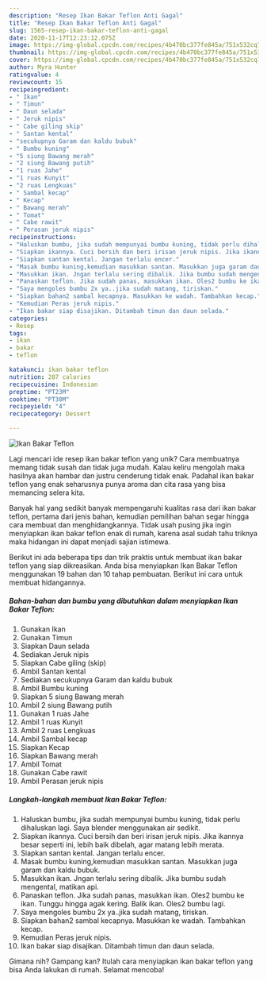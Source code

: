 ```yaml
---
description: "Resep Ikan Bakar Teflon Anti Gagal"
title: "Resep Ikan Bakar Teflon Anti Gagal"
slug: 1565-resep-ikan-bakar-teflon-anti-gagal
date: 2020-11-17T12:23:12.075Z
image: https://img-global.cpcdn.com/recipes/4b470bc377fe845a/751x532cq70/ikan-bakar-teflon-foto-resep-utama.jpg
thumbnail: https://img-global.cpcdn.com/recipes/4b470bc377fe845a/751x532cq70/ikan-bakar-teflon-foto-resep-utama.jpg
cover: https://img-global.cpcdn.com/recipes/4b470bc377fe845a/751x532cq70/ikan-bakar-teflon-foto-resep-utama.jpg
author: Myra Hunter
ratingvalue: 4
reviewcount: 15
recipeingredient:
- " Ikan"
- " Timun"
- " Daun selada"
- " Jeruk nipis"
- " Cabe giling skip"
- " Santan kental"
- "secukupnya Garam dan kaldu bubuk"
- " Bumbu kuning"
- "5 siung Bawang merah"
- "2 siung Bawang putih"
- "1 ruas Jahe"
- "1 ruas Kunyit"
- "2 ruas Lengkuas"
- " Sambal kecap"
- " Kecap"
- " Bawang merah"
- " Tomat"
- " Cabe rawit"
- " Perasan jeruk nipis"
recipeinstructions:
- "Haluskan bumbu, jika sudah mempunyai bumbu kuning, tidak perlu dihaluskan lagi. Saya blender menggunakan air sedikit."
- "Siapkan ikannya. Cuci bersih dan beri irisan jeruk nipis. Jika ikannya besar seperti ini, lebih baik dibelah, agar matang lebih merata."
- "Siapkan santan kental. Jangan terlalu encer."
- "Masak bumbu kuning,kemudian masukkan santan. Masukkan juga garam dan kaldu bubuk."
- "Masukkan ikan. Jngan terlalu sering dibalik. Jika bumbu sudah mengental, matikan api."
- "Panaskan teflon. Jika sudah panas, masukkan ikan. Oles2 bumbu ke ikan. Tunggu hingga agak kering. Balik ikan. Oles2 bumbu lagi."
- "Saya mengoles bumbu 2x ya..jika sudah matang, tiriskan."
- "Siapkan bahan2 sambal kecapnya. Masukkan ke wadah. Tambahkan kecap."
- "Kemudian Peras jeruk nipis."
- "Ikan bakar siap disajikan. Ditambah timun dan daun selada."
categories:
- Resep
tags:
- ikan
- bakar
- teflon

katakunci: ikan bakar teflon 
nutrition: 287 calories
recipecuisine: Indonesian
preptime: "PT23M"
cooktime: "PT30M"
recipeyield: "4"
recipecategory: Dessert

---
```



![Ikan Bakar Teflon](https://img-global.cpcdn.com/recipes/4b470bc377fe845a/751x532cq70/ikan-bakar-teflon-foto-resep-utama.jpg)

Lagi mencari ide resep ikan bakar teflon yang unik? Cara membuatnya memang tidak susah dan tidak juga mudah. Kalau keliru mengolah maka hasilnya akan hambar dan justru cenderung tidak enak. Padahal ikan bakar teflon yang enak seharusnya punya aroma dan cita rasa yang bisa memancing selera kita.



Banyak hal yang sedikit banyak mempengaruhi kualitas rasa dari ikan bakar teflon, pertama dari jenis bahan, kemudian pemilihan bahan segar hingga cara membuat dan menghidangkannya. Tidak usah pusing jika ingin menyiapkan ikan bakar teflon enak di rumah, karena asal sudah tahu triknya maka hidangan ini dapat menjadi sajian istimewa.


Berikut ini ada beberapa tips dan trik praktis untuk membuat ikan bakar teflon yang siap dikreasikan. Anda bisa menyiapkan Ikan Bakar Teflon menggunakan 19 bahan dan 10 tahap pembuatan. Berikut ini cara untuk membuat hidangannya.

<!--inarticleads1-->

##### Bahan-bahan dan bumbu yang dibutuhkan dalam menyiapkan Ikan Bakar Teflon:

1. Gunakan  Ikan
1. Gunakan  Timun
1. Siapkan  Daun selada
1. Sediakan  Jeruk nipis
1. Siapkan  Cabe giling (skip)
1. Ambil  Santan kental
1. Sediakan secukupnya Garam dan kaldu bubuk
1. Ambil  Bumbu kuning
1. Siapkan 5 siung Bawang merah
1. Ambil 2 siung Bawang putih
1. Gunakan 1 ruas Jahe
1. Ambil 1 ruas Kunyit
1. Ambil 2 ruas Lengkuas
1. Ambil  Sambal kecap
1. Siapkan  Kecap
1. Siapkan  Bawang merah
1. Ambil  Tomat
1. Gunakan  Cabe rawit
1. Ambil  Perasan jeruk nipis




<!--inarticleads2-->

##### Langkah-langkah membuat Ikan Bakar Teflon:

1. Haluskan bumbu, jika sudah mempunyai bumbu kuning, tidak perlu dihaluskan lagi. Saya blender menggunakan air sedikit.
1. Siapkan ikannya. Cuci bersih dan beri irisan jeruk nipis. Jika ikannya besar seperti ini, lebih baik dibelah, agar matang lebih merata.
1. Siapkan santan kental. Jangan terlalu encer.
1. Masak bumbu kuning,kemudian masukkan santan. Masukkan juga garam dan kaldu bubuk.
1. Masukkan ikan. Jngan terlalu sering dibalik. Jika bumbu sudah mengental, matikan api.
1. Panaskan teflon. Jika sudah panas, masukkan ikan. Oles2 bumbu ke ikan. Tunggu hingga agak kering. Balik ikan. Oles2 bumbu lagi.
1. Saya mengoles bumbu 2x ya..jika sudah matang, tiriskan.
1. Siapkan bahan2 sambal kecapnya. Masukkan ke wadah. Tambahkan kecap.
1. Kemudian Peras jeruk nipis.
1. Ikan bakar siap disajikan. Ditambah timun dan daun selada.




Gimana nih? Gampang kan? Itulah cara menyiapkan ikan bakar teflon yang bisa Anda lakukan di rumah. Selamat mencoba!
